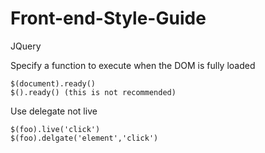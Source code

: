 Front-end-Style-Guide
=====================

JQuery

Specify a function to execute when the DOM is fully loaded

    $(document).ready()
    $().ready() (this is not recommended)



Use delegate not live

    $(foo).live('click')
    $(foo).delgate('element','click')

